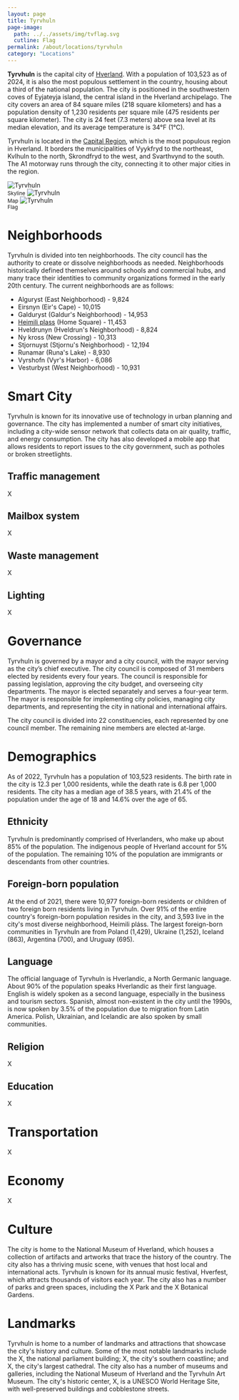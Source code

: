 ```yaml
---
layout: page
title: Tyrvhuln
page-image: 
  path: ../../assets/img/tvflag.svg
  cutline: Flag
permalink: /about/locations/tyrvhuln
category: "Locations"
---
```


**Tyrvhuln** is the capital city of [Hverland](/HUN/about/locations/hverland). With a population of 103,523 as of 2024, it is also the most populous settlement in the country, housing about a third of the national population. The city is positioned in the southwestern coves of Eyjateyja island, the central island in the Hverland archipelago. The city covers an area of 84 square miles (218 square kilometers) and has a population density of 1,230 residents per square mile (475 residents per square kilometer). The city is 24 feet (7.3 meters) above sea level at its median elevation, and its average temperature is 34°F (1°C). 

Tyrvhuln is located in the [Capital Region](/HUN/about/locations/capital), which is the most populous region in Hverland. It borders the municipalities of Vyykfryd to the northeast, Kvlhuln to the north, Skrondfryd to the west, and Svarthvynd to the south. The A1 motorway runs through the city, connecting it to other major cities in the region. 


<img src="{{ '/assets/img/hverhofn_skyline.jpg' | relative_url }}" alt="Tyrvhuln" class="img-fluid" style="max-width: 50%;">
<br/><small>Skyline</small>

<img src="{{ '/assets/img/Hverhofn_map.svg' | relative_url }}" alt="Tyrvhuln" class="img-fluid" style="max-width: 33%;">
<br/><small>Map</small>

<img src="{{ '/assets/img/hverhofn-flag.svg' | relative_url }}" alt="Tyrvhuln" class="img-fluid">
<br/><small>Flag</small>


# Neighborhoods
Tyrvhuln is divided into ten neighborhoods. The city council has the authority to create or dissolve neighborhoods as needed. Neighborhoods historically defined themselves around schools and commercial hubs, and many trace their identities to community organizations formed in the early 20th century. The current neighborhoods are as follows: 

* Alguryst (East Neighborhood) - 9,824
* Eirsnyn (Eir's Cape) - 10,015
* Galduryst (Galdur's Neighborhood) - 14,953
* <a href="{{ '/about/locations/heimili-plass' | relative_url }}">Heimili plass</a> (Home Square) - 11,453
* Hveldrunyn (Hveldrun's Neighborhood) - 8,824
* Ny kross (New Crossing) - 10,313
* Stjornuyst (Stjornu's Neighborhood) - 12,194
* Runamar (Runa's Lake) - 8,930
* Vyrshofn (Vyr's Harbor) - 6,086
* Vesturbyst (West Neighborhood) - 10,931

# Smart City
Tyrvhuln is known for its innovative use of technology in urban planning and governance. The city has implemented a number of smart city initiatives, including a city-wide sensor network that collects data on air quality, traffic, and energy consumption. The city has also developed a mobile app that allows residents to report issues to the city government, such as potholes or broken streetlights. 

## Traffic management
X
## Mailbox system
X
## Waste management
X
## Lighting
X
# Governance
Tyrvhuln is governed by a mayor and a city council, with the mayor serving as the city’s chief executive. The city council is composed of 31 members elected by residents every four years. The council is responsible for passing legislation, approving the city budget, and overseeing city departments. The mayor is elected separately and serves a four-year term. The mayor is responsible for implementing city policies, managing city departments, and representing the city in national and international affairs.

The city council is divided into 22 constituencies, each represented by one council member. The remaining nine members are elected at-large. 

# Demographics
As of 2022, Tyrvhuln has a population of 103,523 residents. The birth rate in the city is 12.3 per 1,000 residents, while the death rate is 6.8 per 1,000 residents. The city has a median age of 38.5 years, with 21.4% of the population under the age of 18 and 14.6% over the age of 65. 

## Ethnicity
Tyrvhuln is predominantly comprised of Hverlanders, who make up about 85% of the population. The indigenous people of Hverland account for 5% of the population. The remaining 10% of the population are immigrants or descendants from other countries.

## Foreign-born population
At the end of 2021, there were 10,977 foreign-born residents or children of two foreign born residents living in Tyrvhuln. Over 91% of the entire country's foreign-born population resides in the city, and 3,593 live in the city's most diverse neighborhood, Heimili pláss. The largest foreign-born communities in Tyrvhuln are from Poland (1,429), Ukraine (1,252), Iceland (863), Argentina (700), and Uruguay (695).

## Language
The official language of Tyrvhuln is Hverlandic, a North Germanic language. About 90% of the population speaks Hverlandic as their first language. English is widely spoken as a second language, especially in the business and tourism sectors. Spanish, almost non-existent in the city until the 1990s, is now spoken by 3.5% of the population due to migration from Latin America. Polish, Ukrainian, and Icelandic are also spoken by small communities.

## Religion
X
## Education
X
# Transportation
X
# Economy
X

# Culture
The city is home to the National Museum of Hverland, which houses a collection of artifacts and artworks that trace the history of the country. The city also has a thriving music scene, with venues that host local and international acts. Tyrvhuln is known for its annual music festival, Hverfest, which attracts thousands of visitors each year. The city also has a number of parks and green spaces, including the X Park and the X Botanical Gardens.

# Landmarks
Tyrvhuln is home to a number of landmarks and attractions that showcase the city's history and culture. Some of the most notable landmarks include the X, the national parliament building; X, the city's southern coastline; and X, the city's largest cathedral. The city also has a number of museums and galleries, including the National Museum of Hverland and the Tyrvhuln Art Museum. The city's historic center, X, is a UNESCO World Heritage Site, with well-preserved buildings and cobblestone streets.